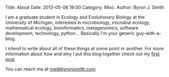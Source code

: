 Title: About
Date: 2013-05-06 19:00
Category: Misc.
Author: Byron J. Smith

<span itemscope itemtype="http://data-vocabulary.org/Person">
  I am a <span itemprop="jobTitle">graduate student</span> in
  <span itemprop="affiliation" itemscope itemtype="http://data-vocabulary.org/Organization">
    <span itemprop="department">Ecology and Evolutionary Biology</span> at the
    <span itemprop="name">University of Michigan</span>,
  </span>
  interested in
  <span>microbiology, microbial ecology, mathematical ecology,
  bioinformatics, metagenomics, software development, technology,
  python</span>...
  Basically I'm your generic guy-with-a-blog.

  I intend to write about all of these things at some point or another.
  For more information about how and why I put this blog together check out my
  [first post](./initial-commit.html).

  You can reach me at
  <a itemprop="email" href=mailto:me@byronjsmith.com>me@byronjsmith.com</a>.
</span>
